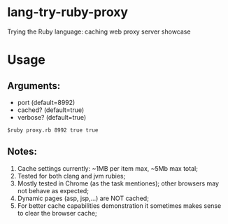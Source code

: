 # lang-try-ruby-proxy
Trying the Ruby language: caching web proxy server showcase

# Usage
## Arguments:

* port (default=8992)
* cached? (default=true)
* verbose? (default=true)

`$ruby proxy.rb 8992 true true`

## Notes:

1. Cache settings currently: ~1MB per item max, ~5Mb max total;
2. Tested for both clang and jvm rubies;
3. Mostly tested in Chrome (as the task mentiones); other browsers may not behave as expected;
4. Dynamic pages (asp, jsp,...) are NOT cached;
5. For better cache capabilities demonstration it sometimes makes sense to clear the browser cache;
